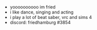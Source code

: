 - yoooooooooo im fried
- i like dance, singing and acting
- i play a lot of beat saber, vrc and sims 4
- discord: friedhamburg #3854 
